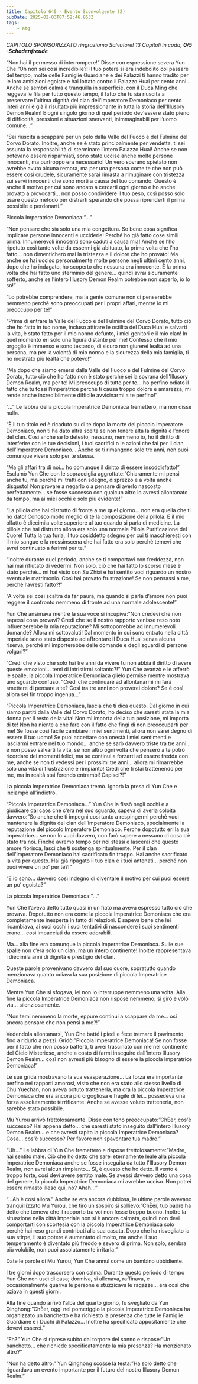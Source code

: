 ```yaml
---
title: Capitolo 640 - Evento Sconvolgente (2)
pubDate: 2025-02-03T07:52:46.853Z
tags:
    - atg
---
```






<em>CAPITOLO SPONSORIZZATO ringraziamo Salvatore!</em>
<em>13 Capitoli in coda, <strong>0/5</strong></em>
<em><strong>-Schadenfreude</strong></em>


“Non hai il permesso di interrompere!” Disse con espressione severa Yun Che:”Oh non sei così incredibile?! Il tuo potere si era indebolito col passare del tempo, molte delle Famiglie Guardiane e dei Palazzi ti hanno tradito per le loro ambizioni egoiste e hai lottato contro il Palazzo Huai per cento anni…
Anche se sembri calma e tranquilla in superficie, con il Duca Ming che reggeva le fila per tutto questo tempo, il fatto che tu sia riuscita a preservare l’ultima dignità del clan dell’Imperatore Demoniaco per cento interi anni è già il risultato più impressionante in tutta la storia dell'Illusory Demon Realm! E ogni singolo giorno di quel periodo dev'essere stato pieno di difficoltà, pressioni e situazioni snervanti, inimmaginabili per l’uomo comune…”


“Sei riuscita a scappare per un pelo dalla Valle del Fuoco e del Fulmine del Corvo Dorato. Inoltre, anche se è stato principalmente per vendetta, ti sei assunta la responsabilità di sterminare l’intero Palazzo Huai! Anche se non potevano essere risparmiati, sono state uccise anche molte persone innocenti, ma purtroppo era necessario!
Un vero sovrano spietato non avrebbe avuto alcuna remora, ma per una persona come te che non può essere così crudele, sicuramente sarai rimasta a rimuginare con tristezza sui servi innocenti che sono morti a causa del tuo comando. Questo è anche il motivo per cui sono andato a cercarti ogni giorno e ho anche provato a provocarti… non posso condividere il tuo peso, così posso solo usare questo metodo per distrarti sperando che possa riprenderti il prima possibile e perdonarti.”


Piccola Imperatrice Demoniaca:”...”


“Non pensare che sia solo una mia congettura. So bene cosa significa implicare persone innocenti e ucciderle! Perché ho già fatto cose simili prima. Innumerevoli innocenti sono caduti a causa mia! Anche se l’ho ripetuto così tante volte da essermi già abituato, la prima volta che l’ho fatto… non dimenticherò mai la tristezza e il dolore che ho provato! Ma anche se hai ucciso personalmente molte persone negli ultimi cento anni, dopo che ho indagato, ho scoperto che nessuna era innocente.
È la prima volta che hai fatto uno sterminio del genere… quindi avrai sicuramente sofferto, anche se l’intero Illusory Demon Realm potrebbe non saperlo, io lo so!”


“Lo potrebbe comprendere, ma la gente comune non ci penserebbe nemmeno perché sono preoccupati per i propri affari, mentre io mi preoccupo per te!”


“Prima di entrare la Valle del Fuoco e del Fulmine del Corvo Dorato, tutto ciò che ho fatto in tuo nome, incluso attirare le ostilità del Duca Huai e salvarti la vita, è stato fatto per il mio nonno defunto, i miei genitori e il mio clan! In quel momento eri solo una figura distante per me! Confesso che il mio orgoglio è immenso e sono testardo, di sicuro non giurerei lealtà ad una persona, ma per la volontà di mio nonno e la sicurezza della mia famiglia, ti ho mostrato più lealtà che potevo!”


“Ma dopo che siamo emersi dalla Valle del Fuoco e del Fulmine del Corvo Dorato, tutto ciò che ho fatto non è stato perché sei la sovrana dell'Illusory Demon Realm, ma per te! Mi preoccupo di tutto per te… ho perfino odiato il fatto che tu fossi l’imperatrice perché ti causa troppo dolore e amarezza, mi rende anche incredibilmente difficile avvicinarmi a te perfino!”


“...” Le labbra della piccola Imperatrice Demoniaca fremettero, ma non disse nulla.


“È il tuo titolo ed è ricaduto su di te dopo la morte del piccolo Imperatore Demoniaco, non ti ha dato altra scelta se non tenere alta la dignità e l’onore del clan. Così anche se lo detesto, nessuno, nemmeno io, ho il diritto di interferire con le tue decisioni, i tuoi sacrifici o le azioni che fai per il clan dell’Imperatore Demoniaco… Anche se ti rimangono solo tre anni, non puoi comunque vivere solo per te stessa.


“Ma gli affari tra di noi… ho comunque il diritto di essere insoddisfatto!” Esclamò Yun Che con le sopracciglia aggrottate:”Chiaramente mi pensi anche tu, ma perché mi tratti con sdegno, disprezzo e a volta anche disgusto! Non provare a negarlo o a pensare di averlo nascosto perfettamente… se fosse successo con qualcun altro lo avresti allontanato da tempo, ma ai miei occhi è solo più evidente!”


“La pillola che hai distrutto di fronte a me quel giorno… non era quella che ti ho dato! Conosco molto meglio di te la composizione della pillola. E il mio olfatto è diecimila volte superiore al tuo quando si parla di medicine. La pillola che hai distrutto allora era solo una normale Pillola Purificazione del Cuore! Tutta la tua furia, il tuo cosiddetto sdegno per cui ti macchieresti con il mio sangue e la messinscena che hai fatto era solo perché temevi che avrei continuato a ferirmi per te.”


“Inoltre durante quel periodo, anche se ti comportavi con freddezza, non hai mai rifiutato di vedermi. Non solo, ciò che hai fatto lo scorso mese è stato perché… mi hai visto con Su Zhixi e hai sentito voci riguardo un nostro eventuale matrimonio. Così hai provato frustrazione! Se non pensassi a me, perché l’avresti fatto?!”


“A volte sei così scaltra da far paura, ma quando si parla d’amore non puoi reggere il confronto nemmeno di fronte ad una normale adolescente!”


Yun Che ansimava mentre la sua voce si incupiva:”Non credevi che non sapessi cosa provavi? Credi che se il nostro rapporto venisse reso noto influenzerebbe la mia reputazione? Mi sottoporrebbe ad innumerevoli domande? Allora mi sottovaluti! Dal momento in cui sono entrato nella città imperiale sono stato disposto ad affrontare il Duca Huai senza alcuna riserva, perché mi importerebbe delle domande e degli sguardi di persone volgari?”


“Credi che visto che solo hai tre anni da vivere tu non abbia il diritto di avere queste emozioni… temi di intristirmi soltanto?!” Yun Che avanzò e le afferrò le spalle, la piccola Imperatrice Demoniaca glielo permise mentre mostrava uno sguardo confuso. “Credi che continuare ad allontanarmi mi farà smettere di pensare a te? Così tra tre anni non proverei dolore? Se è così allora sei fin troppo ingenua…”


“Piccola Imperatrice Demoniaca, lascia che ti dica questo. Dal giorno in cui siamo partiti dalla Valle del Corvo Dorato, ho deciso che saresti stata la mia donna per il resto della vita! Non mi importa della tua posizione, mi importa di te! Non ha niente a che fare con il fatto che fingi di non preoccuparti per me! Se fosse così facile cambiare i miei sentimenti, allora non sarei degno di essere il tuo uomo!
Se puoi accettare con onestà i miei sentimenti e lasciarmi entrare nel tuo mondo… anche se sarò davvero triste tra tre anni… e non posso salvarti la vita, se non altro ogni volta che penserò a te potrò ricordare dei momenti felici, ma se continui a forzarti ad essere fredda con me, anche se non ti vedessi per i prossimi tre anni… allora mi rimarrebbe solo una vita di frustrazione e rimpianto! Credi che ti stai trattenendo per me, ma in realtà stai ferendo entrambi! Capisci?!”


La piccola Imperatrice Demoniaca tremò. Ignorò la presa di Yun Che e inciampò all'indietro.


“Piccola Imperatrice Demoniaca…” Yun Che la fissò negli occhi e a giudicare dal caos che c’era nel suo sguardo, sapeva di averla colpita davvero:”So anche che ti impegni così tanto a respingermi perché vuoi mantenere la dignità del clan dell’Imperatore Demoniaco, specialmente la reputazione del piccolo Imperatore Demoniaco. Perché dopotutto eri la sua imperatrice… se non lo vuoi davvero, non farò sapere a nessuno di cosa c’è stato tra noi.
Finché avremo tempo per noi stessi e lascerai che questo amore fiorisca, lasci che ti sostenga spiritualmente. Per il clan dell’Imperatore Demoniaco hai sacrificato fin troppo. Hai anche sacrificato la vita per questo. Hai già ripagato il tuo clan e i tuoi antenati… perché non puoi vivere un po’ per te?!”


“E io sono… davvero così indegno di diventare il motivo per cui puoi essere un po’ egoista?”


La piccola Imperatrice Demoniaca:”...”


Yun Che l’aveva detto tutto quasi in un fiato ma aveva espresso tutto ciò che provava. Dopotutto non era come la piccola Imperatrice Demoniaca che era completamente inesperta in fatto di relazioni. E sapeva bene che lei ricambiava, ai suoi occhi i suoi tentativi di nascondere i suoi sentimenti erano… così impacciati da essere adorabili.


Ma… alla fine era comunque la piccola Imperatrice Demoniaca. Sulle sue spalle non c’era solo un clan, ma un intero continente! Inoltre rappresentava i diecimila anni di dignità e prestigio del clan.


Queste parole provenivano davvero dal suo cuore, sopratutto quando menzionava quanto odiava la sua posizione di piccola Imperatrice Demoniaca.


Mentre Yun Che si sfogava, lei non lo interruppe nemmeno una volta. Alla fine la piccola Imperatrice Demoniaca non rispose nemmeno; si girò e volò via… silenziosamente.


“Non temi nemmeno la morte, eppure continui a scappare da me… osi ancora pensare che non pensi a me?!”


Vedendola allontanarsi, Yun Che batté i piedi e fece tremare il pavimento fino a ridurlo a pezzi. Gridò:”Piccola Imperatrice Demoniaca! Se non fosse per il fatto che non posso batterti, ti avrei trascinato con me nel continente del Cielo Misterioso, anche a costo di farmi inseguire dall'intero Illusory Demon Realm… così non avresti più bisogno di essere la piccola Imperatrice Demoniaca!”


Le sue grida mostravano la sua esasperazione… La forza era importante perfino nei rapporti amorosi, visto che non era stato allo stesso livello di Chu Yuechan, non aveva potuto trattenerla, ma ora la piccola Imperatrice Demoniaca che era ancora più orgogliosa e fragile di lei… possedeva una forza assolutamente terrificante. Anche se avesse voluto trattenerla, non sarebbe stato possibile.


Mu Yurou arrivò frettolosamente. Disse con tono preoccupato:”ChÈer, cos'è successo? Hai appena detto… che saresti stato inseguito dall'intero Illusory Demon Realm… e che avresti rapito la piccola Imperatrice Demoniaca? Cosa… cos'è successo? Per favore non spaventare tua madre.”


“Uh…” Le labbra di Yun Che fremettero e rispose frettolosamente:”Madre, hai sentito male. Ciò che ho detto che sarei eternamente leale alla piccola Imperatrice Demoniaca anche se fosse inseguita da tutto l'Illusory Demon Realm, non avrei alcun rimpianto… Sì, è questo che ho detto. Il vento è troppo forte, così devi avere sentito male. Se avessi davvero detto una cosa del genere, la piccola Imperatrice Demoniaca mi avrebbe ucciso. Non potrei essere rimasto illeso qui, no? Ahah…”


“...Ah è così allora.” Anche se era ancora dubbiosa, le ultime parole avevano tranquillizzato Mu Yurou, che tirò un sospiro si sollievo:”ChÈer, tuo padre ha detto che temeva che il rapporto tra voi non fosse troppo buono. Inoltre la situazione nella città imperiale non si è ancora calmata, quindi non devi comportarti con scortesia con la piccola Imperatrice Demoniaca solo perché hai reso grandi contributi alla sua casata. Dopo che ha risvegliato la sua stirpe, il suo potere è aumentato di molto, ma anche il suo temperamento è diventato più freddo e severo di prima. Non solo, sembra più volubile, non puoi assolutamente irritarla.”


Date le parole di Mu Yurou, Yun Che annuì come un bambino ubbidiente.


I tre giorni dopo trascorsero con calma. Durante questo periodo di tempo Yun Che non uscì di casa; dormiva, si allenava, raffinava, e occasionalmente guariva le persone e stuzzicava le ragazze...  era così che oziava in questi giorni.


Alla fine quando arrivò l’alba del quarto giorno, fu svegliato da Yun Qinghong:”ChÈer, oggi nel pomeriggio la piccola Imperatrice Demoniaca ha organizzato un banchetto e ha richiesto la presenza che tutte le Famiglie Guardiane e i Duchi di Palazzo… Inoltre ha specificato appositamente che dovevi esserci.”


“Eh?” Yun Che si riprese subito dal torpore del sonno e rispose:”Un banchetto… che richiede specificatamente la mia presenza? Ha menzionato altro?”


“Non ha detto altro.” Yun Qinghong scosse la testa:”Ha solo detto che riguardava un evento importante per il futuro del nostro Illusory Demon Realm.”
